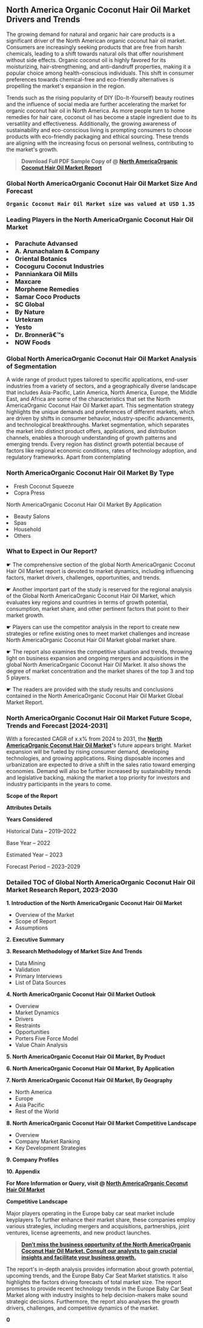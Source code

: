 <p><h2>North America Organic Coconut Hair Oil Market Drivers and Trends</h2><p>The growing demand for natural and organic hair care products is a significant driver of the North American organic coconut hair oil market. Consumers are increasingly seeking products that are free from harsh chemicals, leading to a shift towards natural oils that offer nourishment without side effects. Organic coconut oil is highly favored for its moisturizing, hair-strengthening, and anti-dandruff properties, making it a popular choice among health-conscious individuals. This shift in consumer preferences towards chemical-free and eco-friendly alternatives is propelling the market's expansion in the region.</p><p>Trends such as the rising popularity of DIY (Do-It-Yourself) beauty routines and the influence of social media are further accelerating the market for organic coconut hair oil in North America. As more people turn to home remedies for hair care, coconut oil has become a staple ingredient due to its versatility and effectiveness. Additionally, the growing awareness of sustainability and eco-conscious living is prompting consumers to choose products with eco-friendly packaging and ethical sourcing. These trends are aligning with the increasing focus on personal wellness, contributing to the market's growth.</p></p><blockquote id="" class=""><strong>Download Full PDF Sample Copy of @&nbsp;<a href="https://www.verifiedmarketreports.com/download-sample/?rid=384862&utm_source=GitHub-Jan&utm_medium=291" target="_blank">North AmericaOrganic Coconut Hair Oil Market Report</a>&nbsp;&nbsp;</strong></blockquote><h3 id="" class=""><strong>Global&nbsp;North AmericaOrganic Coconut Hair Oil Market Size And Forecast</strong></h3><pre class="reader-text-block__code-block"><strong>Organic Coconut Hair Oil Market size was valued at USD 1.35 Billion in 2022 and is projected to reach USD 2.45 Billion by 2030, growing at a CAGR of 8.2% from 2024 to 2030.</strong></pre><h3 id="" class="">Leading Players in the&nbsp;North AmericaOrganic Coconut Hair Oil Market</h3><h3 class=""></Li><Li>Parachute Advansed</Li><Li> A. Arunachalam & Company</Li><Li> Oriental Botanics</Li><Li> Cocoguru Coconut Industries</Li><Li> Panniankara Oil Mills</Li><Li> Maxcare</Li><Li> Morpheme Remedies</Li><Li> Samar Coco Products</Li><Li> SC Global</Li><Li> By Nature</Li><Li> Urtekram</Li><Li> Yesto</Li><Li> Dr. Bronnerâ€™s</Li><Li> NOW Foods</h3><h3 id="" class="">Global&nbsp;North AmericaOrganic Coconut Hair Oil Market Analysis of Segmentation</h3><p id="" class="">A wide range of product types tailored to specific applications, end-user industries from a variety of sectors, and a geographically diverse landscape that includes Asia-Pacific, Latin America, North America, Europe, the Middle East, and Africa are some of the characteristics that set the North AmericaOrganic Coconut Hair Oil Market apart. This segmentation strategy highlights the unique demands and preferences of different markets, which are driven by shifts in consumer behavior, industry-specific advancements, and technological breakthroughs. Market segmentation, which separates the market into distinct product offers, applications, and distribution channels, enables a thorough understanding of growth patterns and emerging trends. Every region has distinct growth potential because of factors like regional economic conditions, rates of technology adoption, and regulatory frameworks. Apart from contemplating</p><h3 id="" class="">North AmericaOrganic Coconut Hair Oil Market&nbsp;By Type</h3><p></Li><Li>Fresh Coconut Squeeze</Li><Li> Copra Press</p><div class="" data-test-id=""><p>North AmericaOrganic Coconut Hair Oil Market&nbsp;By Application</p></div><p class=""></Li><Li>Beauty Salons</Li><Li> Spas</Li><Li> Household</Li><Li> Others</p><div class="" data-test-id=""><h3><span class="">What to Expect in Our Report?</span></h3></div><div class="" data-test-id=""><p><span class="">☛ The comprehensive section of the global North AmericaOrganic Coconut Hair Oil Market report is devoted to market dynamics, including influencing factors, market drivers, challenges, opportunities, and trends.</span></p></div><div class="" data-test-id=""><p><span class="">☛ Another important part of the study is reserved for the regional analysis of the Global North AmericaOrganic Coconut Hair Oil Market, which evaluates key regions and countries in terms of growth potential, consumption, market share, and other pertinent factors that point to their market growth.</span></p></div><div class="" data-test-id=""><p><span class="">☛ Players can use the competitor analysis in the report to create new strategies or refine existing ones to meet market challenges and increase North AmericaOrganic Coconut Hair Oil Market global market share.</span></p></div><div class="" data-test-id=""><p><span class="">☛ The report also examines the competitive situation and trends, throwing light on business expansion and ongoing mergers and acquisitions in the global North AmericaOrganic Coconut Hair Oil Market. It also shows the degree of market concentration and the market shares of the top 3 and top 5 players.</span></p></div><div class="" data-test-id=""><p><span class="">☛ The readers are provided with the study results and conclusions contained in the North AmericaOrganic Coconut Hair Oil Market Global Market Report.</span></p></div><div class="" data-test-id=""><h3><span class="">North AmericaOrganic Coconut Hair Oil Market Future Scope, Trends and Forecast [2024-2031]</span></h3></div><div class="" data-test-id=""><p><span class="">With a forecasted CAGR of x.x% from 2024 to 2031, the <strong><a href="https://www.verifiedmarketreports.com/download-sample/?rid=384862&utm_source=GitHub-Jan&utm_medium=291" target="_blank">North AmericaOrganic Coconut Hair Oil Market</a>'</strong>s future appears bright. Market expansion will be fueled by rising consumer demand, developing technologies, and growing applications. Rising disposable incomes and urbanization are expected to drive a shift in the sales ratio toward emerging economies. Demand will also be further increased by sustainability trends and legislative backing, making the market a top priority for investors and industry participants in the years to come.</span></p><p id="ember66" class="ember-view reader-text-block__paragraph"><strong>Scope of the Report</strong></p><p id="ember67" class="ember-view reader-text-block__paragraph"><strong>Attributes Details</strong></p><p id="ember68" class="ember-view reader-text-block__paragraph"><strong>Years Considered</strong></p><p id="ember69" class="ember-view reader-text-block__paragraph">Historical Data &ndash; 2019&ndash;2022</p><p id="ember70" class="ember-view reader-text-block__paragraph">Base Year &ndash; 2022</p><p id="ember71" class="ember-view reader-text-block__paragraph">Estimated Year &ndash; 2023</p><p id="ember72" class="ember-view reader-text-block__paragraph">Forecast Period &ndash; 2023&ndash;2029</p></div><h3 id="" class="">Detailed TOC of Global North AmericaOrganic Coconut Hair Oil Market Research Report, 2023-2030</h3><p id="" class=""><strong>1. Introduction of the North AmericaOrganic Coconut Hair Oil Market</strong></p><ul><li>Overview of the Market</li><li>Scope of Report</li><li>Assumptions</li></ul><p id="" class=""><strong>2. Executive Summary</strong></p><p id="" class=""><strong>3. Research Methodology of Market Size And Trends</strong></p><ul><li>Data Mining</li><li>Validation</li><li>Primary Interviews</li><li>List of Data Sources</li></ul><p id="" class=""><strong>4. North AmericaOrganic Coconut Hair Oil Market Outlook</strong></p><ul><li>Overview</li><li>Market Dynamics</li><li>Drivers</li><li>Restraints</li><li>Opportunities</li><li>Porters Five Force Model</li><li>Value Chain Analysis</li></ul><p id="" class=""><strong>5. North AmericaOrganic Coconut Hair Oil Market, By Product</strong></p><p id="" class=""><strong>6. North AmericaOrganic Coconut Hair Oil Market, By Application</strong></p><p id="" class=""><strong>7. North AmericaOrganic Coconut Hair Oil Market, By Geography</strong></p><ul><li>North America</li><li>Europe</li><li>Asia Pacific</li><li>Rest of the World</li></ul><p id="" class=""><strong>8. North AmericaOrganic Coconut Hair Oil Market Competitive Landscape</strong></p><ul><li>Overview</li><li>Company Market Ranking</li><li>Key Development Strategies</li></ul><p id="" class=""><strong>9. Company Profiles</strong></p><p id="" class=""><strong>10. Appendix</strong></p><p><strong>For More Information or Query, visit&nbsp;@ <a href="https://www.verifiedmarketreports.com/product/organic-coconut-hair-oil-market/" target="_blank">North AmericaOrganic Coconut Hair Oil Market</a></strong></p><p id="ember61" class="ember-view reader-text-block__paragraph"><strong>Competitive Landscape</strong></p><p id="ember62" class="ember-view reader-text-block__paragraph">Major players operating in the Europe baby car seat market include keyplayers To further enhance their market share, these companies employ various strategies, including mergers and acquisitions, partnerships, joint ventures, license agreements, and new product launches.</p><blockquote id="ember63" class="ember-view reader-text-block__blockquote"><strong><a href="https://www.verifiedmarketreports.com/download-sample/?rid=384862&utm_source=GitHub-Jan&utm_medium=291" target="_blank">Don&rsquo;t miss the business opportunity of the North AmericaOrganic Coconut Hair Oil Market. Consult our analysts to gain crucial insights and facilitate your business growth.</a></strong></blockquote><p id="ember64" class="ember-view reader-text-block__paragraph">The report's in-depth analysis provides information about growth potential, upcoming trends, and the Europe Baby Car Seat Market statistics. It also highlights the factors driving forecasts of total market size. The report promises to provide recent technology trends in the Europe Baby Car Seat Market along with industry insights to help decision-makers make sound strategic decisions. Furthermore, the report also analyses the growth drivers, challenges, and competitive dynamics of the market.</p><p class="ember-view reader-text-block__paragraph"><strong>0</strong></p>
